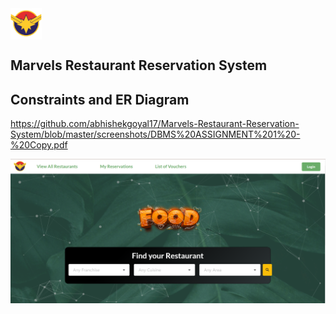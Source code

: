 <img align="center" alt="GIF" src="https://github.com/abhishekgoyal17/Marvels-Restaurant-Reservation-System/blob/master/screenshots/images.png" width="50" height="50" />
<h2>Marvels Restaurant Reservation System</h2>



## Constraints and ER Diagram
https://github.com/abhishekgoyal17/Marvels-Restaurant-Reservation-System/blob/master/screenshots/DBMS%20ASSIGNMENT%201%20-%20Copy.pdf

<img align="center" alt="GIF" src="https://github.com/abhishekgoyal17/Marvels-Restaurant-Reservation-System/blob/master/screenshots/Screenshot%202022-07-18%20171354.png"  />

